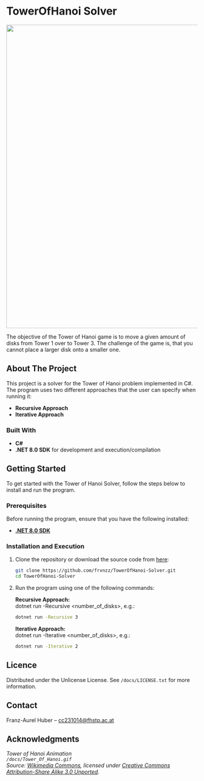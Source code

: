# TowerOfHanoi Solver

<p align="center">
  <img width="800" src="/docs/Tower_Of_Hanoi.gif">
</p> 

The objective of the Tower of Hanoi game is to move a given amount of disks from Tower 1 over to Tower 3. The challenge of the game is, that you cannot place a larger disk onto a smaller one.

## About The Project

This project is a solver for the Tower of Hanoi problem implemented in C#. The program uses two different approaches that the user can specify when running it:
- **Recursive Approach**
- **Iterative Approach**

### Built With
- **C#**
- **.NET 8.0 SDK** for development and execution/compilation

## Getting Started

To get started with the Tower of Hanoi Solver, follow the steps below to install and run the program.

### Prerequisites

Before running the program, ensure that you have the following installed:
- **[.NET 8.0 SDK](https://dotnet.microsoft.com/en-us/download/dotnet/8.0)**

### Installation and Execution

1. Clone the repository or download the source code from [here](https://github.com/frvnzz/TowerOfHanoi/archive/refs/heads/main.zip):
   ```bash
   git clone https://github.com/frvnzz/TowerOfHanoi-Solver.git
   cd TowerOfHanoi-Solver
   ```

2. Run the program using one of the following commands:

   **Recursive Approach:**  
   dotnet run -Recursive <number_of_disks>,
   e.g.:  
   ```bash
   dotnet run -Recursive 3
   ```

   **Iterative Approach:**  
   dotnet run -Iterative <number_of_disks>,
   e.g.:  
   ```bash
   dotnet run -Iterative 2
   ```

## Licence

Distributed under the Unlicense License. See `/docs/LICENSE.txt` for more information.

## Contact

Franz-Aurel Huber – [cc231014@fhstp.ac.at](mailto:cc231014@fhstp.ac.at)

## Acknowledgments

*Tower of Hanoi Animation  
`/docs/Tower_Of_Hanoi.gif`  
Source: [Wikimedia Commons](https://commons.wikimedia.org/wiki/File:Iterative_algorithm_solving_a_6_disks_Tower_of_Hanoi.gif), licensed under [Creative Commons Attribution-Share Alike 3.0 Unported](https://creativecommons.org/licenses/by-sa/3.0/deed.en).*
